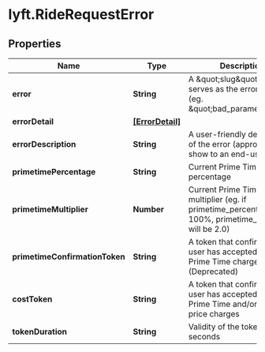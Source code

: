 # lyft.RideRequestError

## Properties
Name | Type | Description | Notes
------------ | ------------- | ------------- | -------------
**error** | **String** | A \&quot;slug\&quot; that serves as the error code (eg. \&quot;bad_parameter\&quot;) | 
**errorDetail** | [**[ErrorDetail]**](ErrorDetail.md) |  | [optional] 
**errorDescription** | **String** | A user-friendly description of the error (appropriate to show to an end-user) | [optional] 
**primetimePercentage** | **String** | Current Prime Time percentage | [optional] 
**primetimeMultiplier** | **Number** | Current Prime Time multiplier (eg. if primetime_percentage is 100%, primetime_multiplier will be 2.0) | [optional] 
**primetimeConfirmationToken** | **String** | A token that confirms the user has accepted current Prime Time charges (Deprecated) | [optional] 
**costToken** | **String** | A token that confirms the user has accepted current Prime Time and/or fixed price charges | [optional] 
**tokenDuration** | **String** | Validity of the token in seconds | [optional] 


